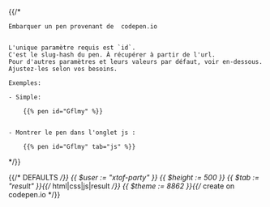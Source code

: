 {{/*

    Embarquer un pen provenant de  codepen.io


    L'unique paramètre requis est `id`.
    C'est le slug-hash du pen. À récupérer à partir de l'url.
    Pour d'autres paramètres et leurs valeurs par défaut, voir en-dessous.
    Ajustez-les selon vos besoins.

    Exemples:

    - Simple:

        {{% pen id="Gflmy" %}}


    - Montrer le pen dans l'onglet js :

        {{% pen id="Gflmy" tab="js" %}}

*/}}


{{/* DEFAULTS */}}
{{ $user    := "xtof-party" }}
{{ $height  := 500 }}
{{ $tab     := "result" }}{{/* html|css|js|result */}}
{{ $theme   := 8862 }}{{/* create on codepen.io */}}


<script
    data-slug-hash="{{ .Get "id" }}"
    data-user="{{ or (.Get "user") $user }}"
    data-height="{{ or (.Get "height") $height }}"
    data-default-tab="{{ or (.Get "tab") $tab }}"
    data-theme-id="{{ or (.Get "theme") $theme }}"
    class='codepen'
    async
    src="//codepen.io/assets/embed/ei.js"
></script>